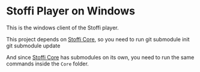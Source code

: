 # Stoffi Player on Windows
This is the windows client of the Stoffi player.

This project depends on [Stoffi Core](https://github.com/simplare/stoffi-player-core), so you need to run
    git submodule init
    git submodule update
    
And since [Stoffi Core](https://github.com/simplare/stoffi-player-core) has submodules on its own, you need to run the same commands inside the `Core` folder.
